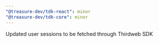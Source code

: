 ```yaml
---
"@treasure-dev/tdk-react": minor
"@treasure-dev/tdk-core": minor
---
```


Updated user sessions to be fetched through Thirdweb SDK
